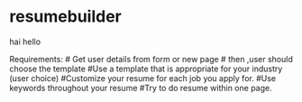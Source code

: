 # resumebuilder
hai hello

Requirements:
          # Get user details from form or new page
          # then ,user should choose the template
          #Use a template that is appropriate for your industry (user choice)
          #Customize your resume for each job you apply for.
          #Use keywords throughout your resume
          #Try to do resume within one page.
 
